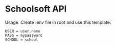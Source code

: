 # Schoolsoft API

Usage:
Create .env file in root and use this template:
```
USER = user.name
PASS = mypassword
SCHOOL = school
```